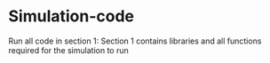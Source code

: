 # Simulation-code
Run all code in section 1: Section 1 contains libraries and all functions required for the simulation to run
